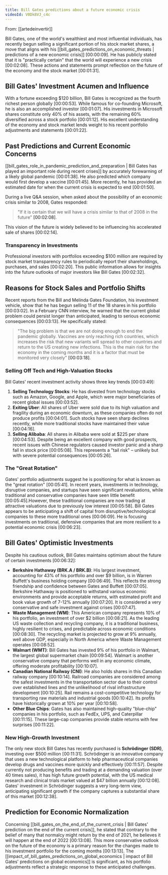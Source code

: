 ```yaml
---
title: Bill Gates predictions about a future economic crisis
videoId: V0Dk8VJ_c4c
---
```


From: [[artedeinvertir]] <br/> 

Bill Gates, one of the world's wealthiest and most influential individuals, has recently begun selling a significant portion of his stock market shares, a move that aligns with his [[bill_gates_predictions_on_economic_threats | predictions of a new economic crisis]] <a class="yt-timestamp" data-t="00:00:09">[00:00:09]</a>. He has publicly stated that it is "practically certain" that the world will experience a new crisis <a class="yt-timestamp" data-t="00:02:08">[00:02:08]</a>. These actions and statements prompt reflection on the future of the economy and the stock market <a class="yt-timestamp" data-t="00:01:31">[00:01:31]</a>.

## Bill Gates' Investment Acumen and Influence

With a fortune exceeding $120 billion, Bill Gates is recognized as the fourth richest person globally <a class="yt-timestamp" data-t="00:00:53">[00:00:53]</a>. While famous for co-founding Microsoft, he is also an accomplished investor <a class="yt-timestamp" data-t="00:01:07">[00:01:07]</a>. His investments in Microsoft shares constitute only 40% of his assets, with the remaining 60% diversified across a stock portfolio <a class="yt-timestamp" data-t="00:01:12">[00:01:12]</a>. His excellent understanding of the economy and stock market lends weight to his recent portfolio adjustments and statements <a class="yt-timestamp" data-t="00:01:22">[00:01:22]</a>.

## Past Predictions and Current Economic Concerns

[[bill_gates_role_in_pandemic_prediction_and_preparation | Bill Gates has played an important role during recent crises]] by accurately forewarning of a likely global pandemic <a class="yt-timestamp" data-t="00:01:38">[00:01:38]</a>. He also predicted which company would first develop a vaccine <a class="yt-timestamp" data-t="00:01:45">[00:01:45]</a>. More recently, he has provided an estimated date for when the current crisis is expected to end <a class="yt-timestamp" data-t="00:01:50">[00:01:50]</a>.

During a live Q&A session, when asked about the possibility of an economic crisis similar to 2008, Gates responded:
> "If it is certain that we will have a crisis similar to that of 2008 in the future" <a class="yt-timestamp" data-t="00:02:08">[00:02:08]</a>.

This vision of the future is widely believed to be influencing his accelerated sale of shares <a class="yt-timestamp" data-t="00:02:14">[00:02:14]</a>.

### Transparency in Investments

Professional investors with portfolios exceeding $100 million are required by stock market transparency rules to periodically report their shareholdings, purchases, and sales <a class="yt-timestamp" data-t="00:02:20">[00:02:20]</a>. This public information allows for insights into the future outlooks of major investors like Bill Gates <a class="yt-timestamp" data-t="00:02:32">[00:02:32]</a>.

## Reasons for Stock Sales and Portfolio Shifts

Recent reports from the Bill and Melinda Gates Foundation, his investment vehicle, show that he has begun selling 11 of the 18 shares in his portfolio <a class="yt-timestamp" data-t="00:03:02">[00:03:02]</a>. In a February CNN interview, he warned that the current global problem could persist longer than anticipated, leading to serious economic consequences <a class="yt-timestamp" data-t="00:03:13">[00:03:13]</a>. He specifically stated:
> "The big problem is that we are not doing enough to end the pandemic globally. Vaccines are only reaching rich countries, which increases the risk that new variants will spread to other countries and return to the US creating new infections. This is the main risk for the economy in the coming months and it is a factor that must be monitored very closely" <a class="yt-timestamp" data-t="00:03:18">[00:03:18]</a>.

### Selling Off Tech and High-Valuation Stocks

Bill Gates' recent investment activity shows three key trends <a class="yt-timestamp" data-t="00:03:49">[00:03:49]</a>:
1.  **Selling Technology Stocks**: He has divested from technology stocks such as Amazon, Google, and Apple, which were major beneficiaries of recent global issues <a class="yt-timestamp" data-t="00:03:52">[00:03:52]</a>.
2.  **Exiting Uber**: All shares of Uber were sold due to its high valuation and fragility during an economic downturn, as these companies often do not produce profits <a class="yt-timestamp" data-t="00:04:01">[00:04:01]</a>. Such stocks have seen sharp declines recently, while more traditional stocks have maintained their value <a class="yt-timestamp" data-t="00:04:16">[00:04:16]</a>.
3.  **Selling Alibaba**: All shares in Alibaba were sold at $225 per share <a class="yt-timestamp" data-t="00:04:53">[00:04:53]</a>. Despite being an excellent company with good prospects, recent issues with Chinese regulators caused investor panic and a sharp fall in stock price <a class="yt-timestamp" data-t="00:05:08">[00:05:08]</a>. This represents a "tail risk" – unlikely but with severe potential consequences <a class="yt-timestamp" data-t="00:05:26">[00:05:26]</a>.

### The "Great Rotation"

Gates' portfolio adjustments suggest he is positioning for what is known as the "great rotation" <a class="yt-timestamp" data-t="00:05:41">[00:05:41]</a>. In recent years, investments in technology, disruptive companies, and startups have seen significant revaluations, while traditional and conservative companies have seen little benefit <a class="yt-timestamp" data-t="00:05:45">[00:05:45]</a>.However, these traditional companies are now trading at attractive valuations due to previously low interest <a class="yt-timestamp" data-t="00:05:58">[00:05:58]</a>. Bill Gates appears to be anticipating a shift of capital from disruptive/technological companies to these more traditional ones <a class="yt-timestamp" data-t="00:06:09">[00:06:09]</a>. He is focusing investments on traditional, defensive companies that are more resilient to a potential economic crisis <a class="yt-timestamp" data-t="00:06:23">[00:06:23]</a>.

## Bill Gates' Optimistic Investments

Despite his cautious outlook, Bill Gates maintains optimism about the future of certain investments <a class="yt-timestamp" data-t="00:06:32">[00:06:32]</a>:

*   **Berkshire Hathaway (BRK.A / BRK.B)**: His largest investment, accounting for 43% of his portfolio and over $9 billion, is in Warren Buffett's business holding company <a class="yt-timestamp" data-t="00:06:49">[00:06:49]</a>. This reflects the strong friendship and confidence between Gates and Buffett <a class="yt-timestamp" data-t="00:07:05">[00:07:05]</a>. Berkshire Hathaway is positioned to withstand various economic environments and provide acceptable returns, with estimated profit and book value growth of 7-12% annually <a class="yt-timestamp" data-t="00:07:20">[00:07:20]</a>. It is considered a very conservative and safe investment against crises <a class="yt-timestamp" data-t="00:07:47">[00:07:47]</a>.
*   **Waste Management (WM)**: This American company represents 10% of his portfolio, an investment of over $2 billion <a class="yt-timestamp" data-t="00:08:21">[00:08:21]</a>. As the leading US waste collection and recycling company, it is a traditional business, highly resilient to crises, and predictable across economic conditions <a class="yt-timestamp" data-t="00:08:30">[00:08:30]</a>. The recycling market is projected to grow at 9% annually, well above GDP, especially in North America where Waste Management operates <a class="yt-timestamp" data-t="00:08:52">[00:08:52]</a>.
*   **Walmart (WMT)**: Bill Gates has invested 9% of his portfolio in Walmart, the largest global supermarket chain <a class="yt-timestamp" data-t="00:09:54">[00:09:54]</a>. Walmart is another conservative company that performs well in any economic climate, offering moderate profitability <a class="yt-timestamp" data-t="00:10:07">[00:10:07]</a>.
*   **Canadian National Railway (CNI)**: He also holds shares in this Canadian railway company <a class="yt-timestamp" data-t="00:10:14">[00:10:14]</a>. Railroad companies are considered among the safest investments in the transportation sector due to their control over established lines and the unlikelihood of rival infrastructure development <a class="yt-timestamp" data-t="00:10:25">[00:10:25]</a>. Rail remains a cost-competitive technology for transporting raw materials and industrial goods <a class="yt-timestamp" data-t="00:10:42">[00:10:42]</a>. Its profits have historically grown at 10% per year <a class="yt-timestamp" data-t="00:10:58">[00:10:58]</a>.
*   **Other Blue Chips**: Gates has also maintained high-quality "blue-chip" companies in his portfolio, such as FedEx, UPS, and Caterpillar <a class="yt-timestamp" data-t="00:11:15">[00:11:15]</a>. These large-cap companies provide stable returns with few surprises <a class="yt-timestamp" data-t="00:11:22">[00:11:22]</a>.

### New High-Growth Investment

The only new stock Bill Gates has recently purchased is **Schrödinger (SDR)**, investing over $500 million <a class="yt-timestamp" data-t="00:11:31">[00:11:31]</a>. Schrödinger is an innovative company that uses a new technological platform to help pharmaceutical companies develop drugs and vaccines more quickly and effectively <a class="yt-timestamp" data-t="00:11:57">[00:11:57]</a>. Despite currently not producing benefits and trading at a demanding valuation (over 40 times sales), it has high future growth potential, with the US medical research and clinical trials market valued at $47 billion annually <a class="yt-timestamp" data-t="00:12:08">[00:12:08]</a>. Gates' investment in Schrödinger suggests a very long-term view, anticipating significant growth if the company captures a substantial share of this market <a class="yt-timestamp" data-t="00:12:38">[00:12:38]</a>.

## Prediction for Economic Normalization

Concerning [[bill_gates_on_the_end_of_the_current_crisis | Bill Gates' prediction on the end of the current crisis]], he stated that contrary to the belief of many that normalcy might return by the end of 2021, he believes it will happen at the end of 2022 <a class="yt-timestamp" data-t="00:13:08">[00:13:08]</a>. This more conservative outlook on the future of the economy is a primary reason for the changes made to his investment portfolio for the coming months <a class="yt-timestamp" data-t="00:13:13">[00:13:13]</a>. The [[impact_of_bill_gates_predictions_on_global_economics | impact of Bill Gates' predictions on global economics]] is significant, as his portfolio adjustments reflect a strategic response to these anticipated challenges.